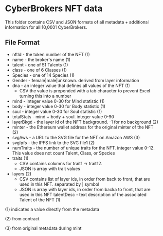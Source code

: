 # CyberBrokers NFT data

This folder contains CSV and JSON formats of all metadata + additional information for all 10,0001 CyberBrokers.

## File Format
- nftId - the token number of the NFT (1)
- name - the broker's name (1)
- talent - one of 51 Talents (1) 
- class - one of 6 Classes (1)
- Species - one of 14 Species (1)
- Gender - female|male|unknown.  derived from layer information
- dna - an integer value that defines all values of the NFT (1)
  - CSV the value is prepended with a tab character to prevent Excel turning this into a number
- mind - integer value 0-30 for Mind statistic (1)
- body - integer value 0-30 for Body statistic (1)
- soul - integer value 0-30 for Soul statistic (1)
- totalStats - mind + body + soul.  integer value 0-90
- layerBkgd - the layer id of the NFT background.  -1 for no background (2)
- minter - the Ethereum wallet address for the original minter of the NFT (2)
- svgAws - a URL to the SVG file for the NFT on Amazon AWS (3)
- svgIpfs - the IPFS link to the SVG file1 (2)
- numTraits - the number of unique traits for the NFT.  integer value 0-12.  This value does not count Talent, Class, or Species
- traits (1)
  - CSV contains columns for trait1 -> trait12.  
  - JSON is array with trait values 
 - layers (2)
   - CSV contains list of layer ids, in order from back to front, that are used in this NFT.  separated by | symbol
   - JSON is array with layer ids, in order from backa to front, that are used in this NFT
 talentDesc - text description of the associated Talent of the NFT (1)

(1) indicates a value directly from the metadata

(2) from contract

(3) from original metadata during mint
